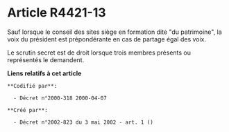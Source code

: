 # Article R4421-13

Sauf lorsque le conseil des sites siège en formation dite "du patrimoine", la voix du président est prépondérante en cas de
partage égal des voix.

Le scrutin secret est de droit lorsque trois membres présents ou représentés le demandent.

**Liens relatifs à cet article**

	**Codifié par**:

	  - Décret n°2000-318 2000-04-07

	**Créé par**:

	  - Décret n°2002-823 du 3 mai 2002 - art. 1 ()
